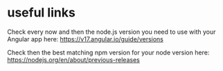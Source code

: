 # useful links
Check every now and then the node.js version you need to use with your Angular app here: https://v17.angular.io/guide/versions

Check then the best matching npm version for your node version here: https://nodejs.org/en/about/previous-releases